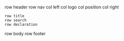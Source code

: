 row header
    row nav
        col left
            col logo
            col position
        col right
            
    row title
    row search
    row declaration
row body
row footer